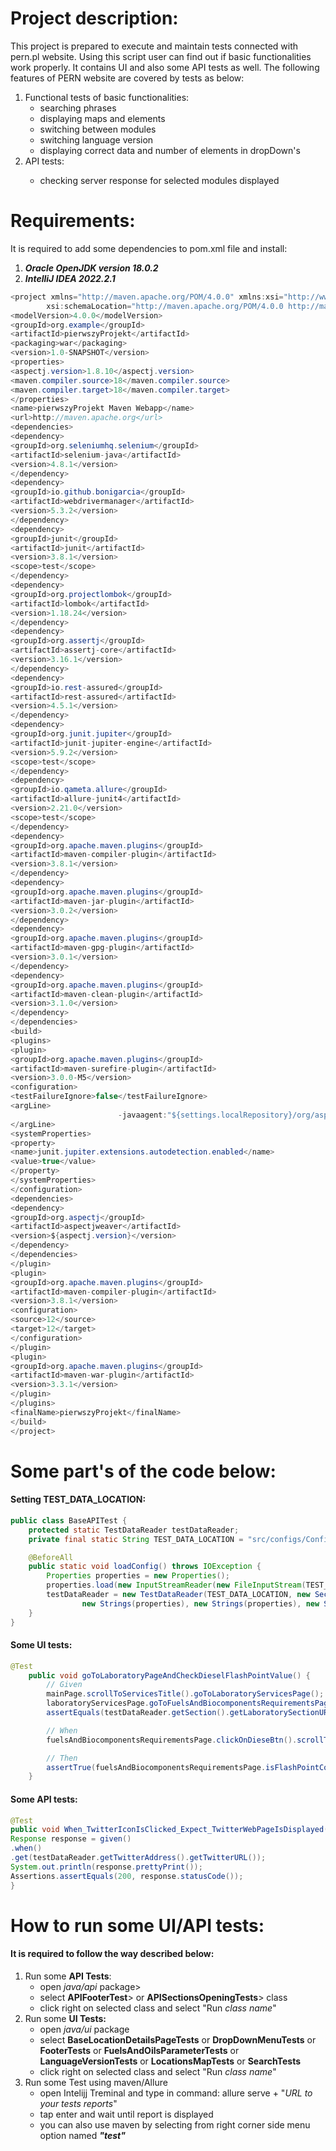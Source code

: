 # Project description:

This project is prepared to execute and maintain tests connected with pern.pl website. Using this script user can find
out if basic functionalities work properly. It contains UI and also some API tests as well. The following features of
PERN website are covered by tests as below:
<ol>
<li>Functional tests of basic functionalities:
<ul>
<li>searching phrases</li>
<li>displaying maps and elements</li>
<li>switching between modules</li>
<li>switching language version</li>
<li>displaying correct data and number of elements in dropDown's</li>
</ul>
</li>
<li>API tests:</li>
<ul>
<li>checking server response for selected modules displayed</li>
</ul>
</ol>

# Requirements:

It is required to add some dependencies to pom.xml file and install:
</br> <ol><li>***Oracle OpenJDK version 18.0.2***</li><li>***IntelliJ IDEA 2022.2.1***</li></ol>

```java
<project xmlns="http://maven.apache.org/POM/4.0.0" xmlns:xsi="http://www.w3.org/2001/XMLSchema-instance"
        xsi:schemaLocation="http://maven.apache.org/POM/4.0.0 http://maven.apache.org/maven-v4_0_0.xsd">
<modelVersion>4.0.0</modelVersion>
<groupId>org.example</groupId>
<artifactId>pierwszyProjekt</artifactId>
<packaging>war</packaging>
<version>1.0-SNAPSHOT</version>
<properties>
<aspectj.version>1.8.10</aspectj.version>
<maven.compiler.source>18</maven.compiler.source>
<maven.compiler.target>18</maven.compiler.target>
</properties>
<name>pierwszyProjekt Maven Webapp</name>
<url>http://maven.apache.org</url>
<dependencies>
<dependency>
<groupId>org.seleniumhq.selenium</groupId>
<artifactId>selenium-java</artifactId>
<version>4.8.1</version>
</dependency>
<dependency>
<groupId>io.github.bonigarcia</groupId>
<artifactId>webdrivermanager</artifactId>
<version>5.3.2</version>
</dependency>
<dependency>
<groupId>junit</groupId>
<artifactId>junit</artifactId>
<version>3.8.1</version>
<scope>test</scope>
</dependency>
<dependency>
<groupId>org.projectlombok</groupId>
<artifactId>lombok</artifactId>
<version>1.18.24</version>
</dependency>
<dependency>
<groupId>org.assertj</groupId>
<artifactId>assertj-core</artifactId>
<version>3.16.1</version>
</dependency>
<dependency>
<groupId>io.rest-assured</groupId>
<artifactId>rest-assured</artifactId>
<version>4.5.1</version>
</dependency>
<dependency>
<groupId>org.junit.jupiter</groupId>
<artifactId>junit-jupiter-engine</artifactId>
<version>5.9.2</version>
<scope>test</scope>
</dependency>
<dependency>
<groupId>io.qameta.allure</groupId>
<artifactId>allure-junit4</artifactId>
<version>2.21.0</version>
<scope>test</scope>
</dependency>
<dependency>
<groupId>org.apache.maven.plugins</groupId>
<artifactId>maven-compiler-plugin</artifactId>
<version>3.8.1</version>
</dependency>
<dependency>
<groupId>org.apache.maven.plugins</groupId>
<artifactId>maven-jar-plugin</artifactId>
<version>3.0.2</version>
</dependency>
<dependency>
<groupId>org.apache.maven.plugins</groupId>
<artifactId>maven-gpg-plugin</artifactId>
<version>3.0.1</version>
</dependency>
<dependency>
<groupId>org.apache.maven.plugins</groupId>
<artifactId>maven-clean-plugin</artifactId>
<version>3.1.0</version>
</dependency>
</dependencies>
<build>
<plugins>
<plugin>
<groupId>org.apache.maven.plugins</groupId>
<artifactId>maven-surefire-plugin</artifactId>
<version>3.0.0-M5</version>
<configuration>
<testFailureIgnore>false</testFailureIgnore>
<argLine>
                        -javaagent:"${settings.localRepository}/org/aspectj/aspectjweaver/${aspectj.version}/aspectjweaver-${aspectj.version}.jar"
</argLine>
<systemProperties>
<property>
<name>junit.jupiter.extensions.autodetection.enabled</name>
<value>true</value>
</property>
</systemProperties>
</configuration>
<dependencies>
<dependency>
<groupId>org.aspectj</groupId>
<artifactId>aspectjweaver</artifactId>
<version>${aspectj.version}</version>
</dependency>
</dependencies>
</plugin>
<plugin>
<groupId>org.apache.maven.plugins</groupId>
<artifactId>maven-compiler-plugin</artifactId>
<version>3.8.1</version>
<configuration>
<source>12</source>
<target>12</target>
</configuration>
</plugin>
<plugin>
<groupId>org.apache.maven.plugins</groupId>
<artifactId>maven-war-plugin</artifactId>
<version>3.3.1</version>
</plugin>
</plugins>
<finalName>pierwszyProjekt</finalName>
</build>
</project>

```

# Some part's of the code below:

#### Setting TEST_DATA_LOCATION:

```java
public class BaseAPITest {
    protected static TestDataReader testDataReader;
    private final static String TEST_DATA_LOCATION = "src/configs/Configuration.properties";

    @BeforeAll
    public static void loadConfig() throws IOException {
        Properties properties = new Properties();
        properties.load(new InputStreamReader(new FileInputStream(TEST_DATA_LOCATION), StandardCharsets.UTF_8));
        testDataReader = new TestDataReader(TEST_DATA_LOCATION, new Section(properties), 
                new Strings(properties), new Strings(properties), new Strings(properties), new Section(properties));
    }
}
```

#### Some UI tests:

```java
@Test
    public void goToLaboratoryPageAndCheckDieselFlashPointValue() {
        // Given
        mainPage.scrollToServicesTitle().goToLaboratoryServicesPage();
        laboratoryServicesPage.goToFuelsAndBiocomponentsRequirementsPage();
        assertEquals(testDataReader.getSection().getLaboratorySectionURL(), driver.getCurrentUrl());

        // When
        fuelsAndBiocomponentsRequirementsPage.clickOnDieseBtn().scrollToFlashPointTableValue();

        // Then
        assertTrue(fuelsAndBiocomponentsRequirementsPage.isFlashPointCorrect());
    }
```
#### Some API tests:
```java
@Test
public void When_TwitterIconIsClicked_Expect_TwitterWebPageIsDisplayed() {
Response response = given()
.when()
.get(testDataReader.getTwitterAddress().getTwitterURL());
System.out.println(response.prettyPrint());
Assertions.assertEquals(200, response.statusCode());
}
```

# How to run some UI/API tests:

#### It is required to follow the way described below:
<ol>
<li>Run some <strong>API Tests</strong>:
<ul>
<li>open <em>java/api</em> package></li>
<li>select <strong>APIFooterTest</strong>> or <strong>APISectionsOpeningTests</strong>> class</li>
<li>click right on selected class and select "Run <em>class name</em>" </li>
</ul>
</li>
<li>Run some <strong>UI Tests:</strong>
<ul>
<li>open <em>java/ui</em> package</li>
<li>select <strong>BaseLocationDetailsPageTests</strong> or <strong>DropDownMenuTests</strong> or <strong>FooterTests</strong> or <strong>FuelsAndOilsParameterTests</strong> or <strong>LanguageVersionTests</strong> or <strong>LocationsMapTests</strong> or <strong>SearchTests</strong></li>
<li>click right on selected class and select "Run <em>class name</em>" </li>
</ul>
<li>Run some Test using maven/Allure
<ul>
<li>open Intelijj Treminal and type in command: allure serve + "<em>URL to your tests reports</em>"</li>
<li>tap enter and wait until report is displayed</li>
<li>you can also use maven by selecting from right corner side menu option named <strong><em>"test"</em></strong></li>
</ul>
</li>
</ol>
